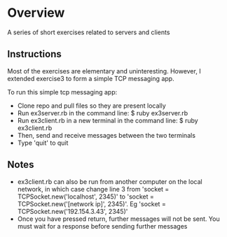 # Overview

A series of short exercises related to servers and clients

## Instructions

Most of the exercises are elementary and uninteresting. However, I extended exercise3 to form a simple TCP messaging app.

To run this simple tcp messaging app:
- Clone repo and pull files so they are present locally
- Run ex3server.rb in the command line: $ ruby ex3server.rb
- Run ex3client.rb in a new terminal in the command line: $ ruby ex3client.rb
- Then, send and receive messages between the two terminals
- Type 'quit' to quit

## Notes
- ex3client.rb can also be run from another computer on the local network, in which case change line 3 from 'socket = TCPSocket.new('localhost', 2345)' to 'socket = TCPSocket.new('[network ip]', 2345)'. Eg 'socket = TCPSocket.new('192.154.3.43', 2345)'
- Once you have pressed return, further messages will not be sent. You must wait for a response before sending further messages
